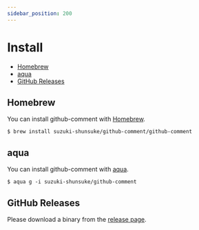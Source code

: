 ```yaml
---
sidebar_position: 200
---
```


# Install

* [Homebrew](#homebrew)
* [aqua](#aqua)
* [GitHub Releases](#github-releases)

## Homebrew

You can install github-comment with [Homebrew](https://brew.sh/).

```console
$ brew install suzuki-shunsuke/github-comment/github-comment
```

## aqua

You can install github-comment with [aqua](https://aquaproj.github.io/).

```console
$ aqua g -i suzuki-shunsuke/github-comment
```

## GitHub Releases

Please download a binary from the [release page](https://github.com/suzuki-shunsuke/github-comment/releases).
